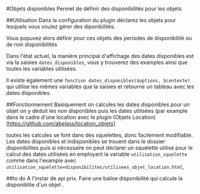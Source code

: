 #Objets disponibles
Permet de définir des disponibilités pour les objets

##Utilisation
Dans la configuration du plugin déclarez les objets pour lesquels vous voulez gérer
des diponibilités.

Vous popuvez alors définir pour ces objets des periodes de disponibilité ou de non
disponibilités

Dans l'état actuel, la manière principal d'affichage des dates disponibles est via
la saisies `dates_disponibles`, vous y trouverez des examples ainsi que toutes les
variables utilisées.

Il existe également une `fonction dates_disponibles($options, $contexte)` qui utilise
les mêmes variables que la saisies et retourne un tableau avec les dates disponibles.

##Fonctionnement
Basiquement on calcules les dates disponibles pour un objet on y déduit les non disponibles
puis les dates utilisées (par example dans le cadre d'une location avec le plugin
(Objets Location)[https://github.com/abelass/location_objets]

toutes les calcules se font dans des squelettes, donc facilement modifiable. Les dates
disponibles et indisponibles se trouent dans le dossier disponibilites puis si nécessaire
on peut déclarer un squelette utilisé pour le calcul des dates utilisées en employant la
variable `utilisation_squelette` comme dans l'example avec `utilisation_squelette=disponibilites/utilisees_objet_location.html`,


##to do
A l'instar de api prix. Faire une balise disponibilité qui calcule la disponiblite d'un objet .
